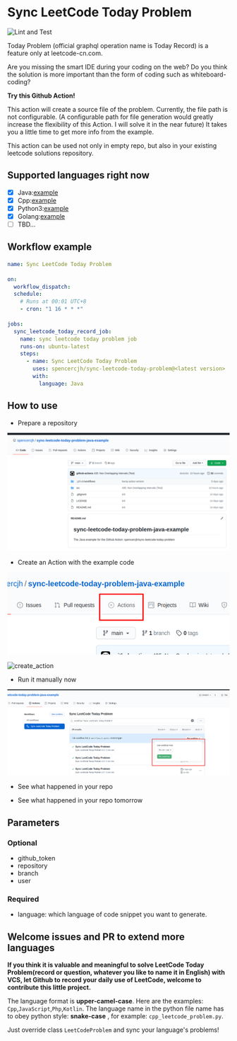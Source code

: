 # Sync LeetCode Today Problem

![Lint and Test](https://github.com/spencercjh/sync-leetcode-today-problem/workflows/Lint%20and%20Test/badge.svg)

Today Problem (official graphql operation name is Today Record) is a feature only at leetcode-cn.com.

Are you missing the smart IDE during your coding on the web? Do you think the solution is more important than the form of coding such as whiteboard-coding?

**Try this Github Action!**

This action will create a source file of the problem. Currently, the file path is not configurable. (A configurable path for file generation would greatly increase the flexibility of this Action. I will solve it in the near future) It takes you a little time to get more info from the example.

This action can be used not only in empty repo, but also in your existing leetcode solutions repository. 

## Supported languages right now

- [x] Java:[example](https://github.com/spencercjh/sync-leetcode-today-problem-java-example)
- [x] Cpp:[example](https://github.com/spencercjh/sync-leetcode-today-problem-cpp-example)
- [x] Python3:[example](https://github.com/spencercjh/sync-leetcode-today-problem-python3-example)
- [x] Golang:[example](https://github.com/spencercjh/sync-leetcode-today-problem-golang-example)
- [ ] TBD...

## Workflow example

```yaml
name: Sync LeetCode Today Problem

on:
  workflow_dispatch:
  schedule:
    # Runs at 00:01 UTC+8
    - cron: "1 16 * * *"

jobs:
  sync_leetcode_today_record_job:
    name: sync leetcode today problem job
    runs-on: ubuntu-latest
    steps:
      - name: Sync LeetCode Today Problem
        uses: spencercjh/sync-leetcode-today-problem@<latest version>
        with:
          language: Java
```

## How to use

- Prepare a repository

![repository](./asserts/repository.png)

- Create an Action with the example code

![goto_action](./asserts/goto_action.png)

![create_action](./asserts/create_action.png)

- Run it manually now

![run_manually](./asserts/run_manually.png)

- See what happened in your repo

- See what happened in your repo tomorrow

## Parameters

### Optional

- github_token
- repository
- branch
- user

### Required

- language: which language of code snippet you want to generate.

## Welcome issues and PR to extend more languages

**If you think it is valuable and meaningful to solve LeetCode Today Problem(record or question, whatever you like to name it in English) with VCS, let Github to record your daily use of LeetCode, welcome to contribute this little project.**

The language format is **upper-camel-case**. Here are the examples: `Cpp`,`JavaScript`,`Php`,`Kotlin`. The language name in the python file name has to obey python style: **snake-case** , for example: `cpp_leetcode_problem.py`.

Just override class `LeetCodeProblem` and sync your language's problems!
